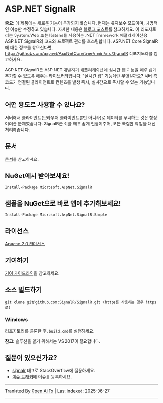 # ASP.NET SignalR 

**중요**: 이 제품에는 새로운 기능이 추가되지 않습니다. 현재는 유지보수 모드이며, 치명적인 이슈만 수정하고 있습니다. 자세한 내용은 [블로그 포스트](https://devblogs.microsoft.com/aspnet/the-future-of-asp-net-signalr/)를 참고하세요.
이 리포지토리는 System.Web 또는 Katana를 사용하는 .NET Framework 애플리케이션용 ASP.NET SignalR의 코드와 프로젝트 관리를 호스팅합니다. ASP.NET Core SignalR에 대한 정보를 찾으신다면, https://github.com/aspnet/AspNetCore/tree/main/src/SignalR 리포지토리를 참고하세요.

ASP.NET SignalR은 ASP.NET 개발자가 애플리케이션에 실시간 웹 기능을 매우 쉽게 추가할 수 있도록 해주는 라이브러리입니다. "실시간 웹" 기능이란 무엇일까요? 서버 측 코드가 연결된 클라이언트로 컨텐츠를 발생 즉시, 실시간으로 푸시할 수 있는 기능입니다.

## 어떤 용도로 사용할 수 있나요?
서버에서 클라이언트(브라우저 클라이언트뿐만 아니라)로 데이터를 푸시하는 것은 항상 어려운 문제였습니다. SignalR은 이를 매우 쉽게 만들어주며, 모든 복잡한 작업을 대신 처리해줍니다.

## 문서
[문서](https://docs.microsoft.com/aspnet/signalr/overview/getting-started/introduction-to-signalr)를 참고하세요.

## NuGet에서 받아보세요!

    Install-Package Microsoft.AspNet.SignalR

## 샘플을 NuGet으로 바로 앱에 추가해보세요!

    Install-Package Microsoft.AspNet.SignalR.Sample
	
## 라이선스
[Apache 2.0 라이선스](https://raw.githubusercontent.com/SignalR/SignalR/main/LICENSE.txt)

## 기여하기

[기여 가이드라인](https://raw.githubusercontent.com/SignalR/SignalR/main/CONTRIBUTING.md)을 참고하세요.

## 소스 빌드하기

```
git clone git@github.com:SignalR/SignalR.git (https를 사용하는 경우 https로)
```

### Windows
리포지토리를 클론한 후, `build.cmd`를 실행하세요.

**참고:** 솔루션을 열기 위해서는 VS 2017이 필요합니다.

## 질문이 있으신가요?
* [signalr](https://stackoverflow.com/questions/tagged/signalr) 태그로 StackOverflow에 질문하세요.
* [이슈 트래커](https://github.com/SignalR/SignalR/issues)에 이슈를 등록하세요.

---

Tranlated By [Open Ai Tx](https://github.com/OpenAiTx/OpenAiTx) | Last indexed: 2025-06-27

---